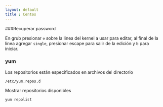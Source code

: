 ```yaml
---
layout: default
title : Centos
---
```

###Recuperar password

En grub presionar `e` sobre la linea del kernel a usar para editar, al final de la linea agregar `single`, presionar escape para salir de la edición y `b` para iniciar.

### yum

Los repositorios están especificados en archivos del directorio

    /etc/yum.repos.d

Mostrar repositorios disponibles

    yum repolist
